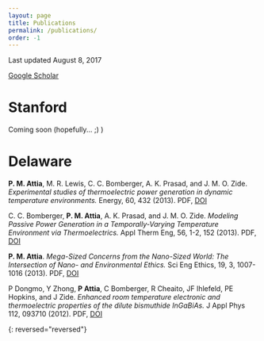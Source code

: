 ```yaml
---
layout: page
title: Publications
permalink: /publications/
order: -1
---
```

Last updated August 8, 2017

[Google Scholar](https://scholar.google.com/citations?user=GyD43R4AAAAJ&hl=en&oi=ao)

# Stanford

Coming soon (hopefully... ;) )

# Delaware

**P. M. Attia**, M. R. Lewis, C. C. Bomberger, A. K. Prasad, and J. M. O. Zide. *Experimental studies of thermoelectric power generation in dynamic temperature environments.* Energy, 60, 432 (2013). PDF, [DOI](http://dx.doi.org/10.1016/j.energy.2013.08.046)

C. C. Bomberger, **P. M. Attia**, A. K. Prasad, and J. M. O. Zide. *Modeling Passive Power Generation in a Temporally-Varying Temperature Environment via Thermoelectrics.* Appl Therm Eng, 56, 1-2, 152 (2013). PDF, [DOI](http://dx.doi.org/10.1016/j.applthermaleng.2013.02.039)

**P. M. Attia**. *Mega-Sized Concerns from the Nano-Sized World: The Intersection of Nano- and Environmental Ethics.* Sci Eng Ethics, 19, 3, 1007-1016 (2013). PDF, [DOI](http://dx.doi.org/10.1007/s11948-012-9422-3)

P Dongmo, Y Zhong, **P Attia**, C Bomberger, R Cheaito, JF Ihlefeld, PE Hopkins, and J Zide. *Enhanced room temperature electronic and thermoelectric properties of the dilute bismuthide InGaBiAs.* J Appl Phys 112, 093710 (2012). PDF, [DOI](http://dx.doi.org/10.1063/1.4761996)

{: reversed="reversed"}
